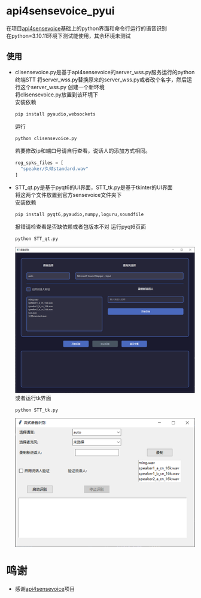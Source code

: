 # api4sensevoice_pyui
在项目[api4sensevoice](https://github.com/0x5446/api4sensevoice)基础上的python界面和命令行运行的语音识别  
在python=3.10.11环境下测试能使用，其余环境未测试
## 使用

- clisensevoice.py是基于api4sensevoice的server_wss.py服务运行的python终端STT
  将server_wss.py替换原来的server_wss.py或者改个名字，然后运行这个server_wss.py 
  创建一个新环境  
  将clisensevoice.py放置到该环境下  
  安装依赖  
  ```bash
  pip install pyaudio,websockets
  ```
  运行  
  ```bash
  python clisensevoice.py
  ```
  若要修改ip和端口号请自行查看，说话人的添加方式相同。  
  ``` python
  reg_spks_files = [
    "speaker/久倾standard.wav"
  ]
  ```  
- STT_qt.py是基于pyqt6的UI界面，STT_tk.py是基于tkinter的UI界面  
  将这两个文件放置到官方sensevoice文件夹下  
  安装依赖  
  ```bash
  pip install pyqt6,pyaudio,numpy,loguru,soundfile
  ```
  报错请检查看是否缺依赖或者包版本不对
  运行pyqt6页面  
  ```bash
  python STT_qt.py
  ```
  ![STT_qt](./assets/STT_qt.png)
  或者运行tk界面  
  ```bash
  python STT_tk.py
  ```
  ![STT_tk](./assets/STT_tk.png)

# 鸣谢
- 感谢[api4sensevoice](https://github.com/0x5446/api4sensevoice)项目
